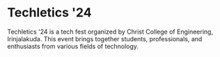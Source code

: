 # Techletics '24

Techletics '24 is a tech fest organized by Christ College of Engineering, Irinjalakuda. This event brings together students, professionals, and enthusiasts from various fields of technology.
